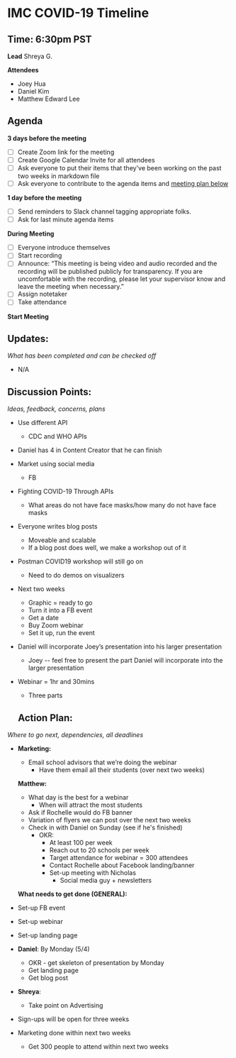 # IMC COVID-19 Timeline

## Time: 6:30pm PST

**Lead**
Shreya G.

**Attendees**

* Joey Hua
* Daniel Kim
* Matthew Edward Lee 

## Agenda

**3 days before the meeting**

- [ ] Create Zoom link for the meeting
- [ ] Create Google Calendar Invite for all attendees
- [ ] Ask everyone to put their items that they've been working on the past two weeks in markdown file
- [ ] Ask everyone to contribute to the agenda items and [meeting plan below](https://github.com/shreyagupta98/people/blob/master/meeting_template.md#updates)

**1 day before the meeting**

- [ ] Send reminders to Slack channel tagging appropriate folks. 
- [ ] Ask for last minute agenda items

**During Meeting**

- [ ] Everyone introduce themselves
- [ ] Start recording
- [ ] Announce:
  “This meeting is being video and audio recorded and the recording will be published publicly for transparency. If you are uncomfortable with the recording, please let your supervisor know and leave the meeting when necessary.”
- [ ] Assign notetaker
- [ ] Take attendance

**Start Meeting**

## Updates:

*What has been completed and can be checked off*

* N/A

## Discussion Points:

*Ideas, feedback, concerns, plans*

* Use different API

  * CDC and WHO APIs 

* Daniel has 4 in Content Creator that he can finish

* Market using social media

  * FB

* Fighting COVID-19 Through APIs

  * What areas do not have face masks/how many do not have face masks

* Everyone writes blog posts

  * Moveable and scalable
  * If a blog post does well, we make a workshop out of it

* Postman COVID19 workshop will still go on

  * Need to do demos on visualizers

* Next two weeks

  * Graphic = ready to go
  * Turn it into a FB event
  * Get a date
  * Buy Zoom webinar
  * Set it up, run the event

* Daniel will incorporate Joey’s presentation into his larger presentation

  * Joey -- feel free to present the part Daniel will incorporate into the larger presentation

* Webinar = 1hr and 30mins

  * Three parts

  ## **Action Plan:**

*Where to go next, dependencies, all deadlines*

* **Marketing:**

  * Email school advisors that we’re doing the webinar
    * Have them email all their students (over next two weeks)

  **Matthew:**

  * What day is the best for a webinar
    * When will attract the most students
  * Ask if Rochelle would do FB banner
  * Variation of flyers we can post over the next two weeks
  * Check in with Daniel on Sunday (see if he's finished)
    * OKR:
      * At least 100 per week
      * Reach out to 20 schools per week
      * Target attendance for webinar = 300 attendees
      * Contact Rochelle about Facebook landing/banner
      * Set-up meeting with Nicholas
        * Social media guy + newsletters

  **What needs to get done (GENERAL):**

* Set-up FB event

* Set-up webinar

* Set-up landing page

* **Daniel**: By Monday (5/4) 

  * OKR - get skeleton of presentation by Monday
  * Get landing page
  * Get blog post

* **Shreya**: 

  * Take point on Advertising

* Sign-ups will be open for three weeks

* Marketing done within next two weeks

  * Get 300 people to attend within next two weeks
